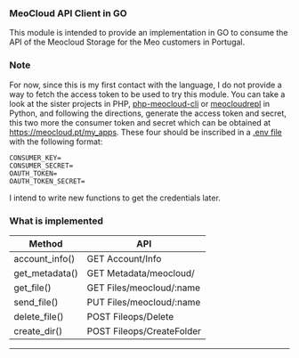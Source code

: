 ### MeoCloud API Client in GO

This module is intended to provide an implementation in GO to consume the API of the Meocloud Storage for the Meo customers in Portugal.

### Note
For now, since this is my first contact with the language, I do not provide a way to fetch the access token to be used to try this module. You can take a look at the sister projects in PHP, [php-meocloud-cli](https://github.com/digfish/php-meocloud.cli) or [meocloudrepl](https://github.com/digfish/meocloudrepl) in Python, and following the directions, generate the access token and secret, this two more the consumer token and secret which can be obtained at https://meocloud.pt/my_apps. These four should be inscribed in a [.env file](https://www.dotenv.org/) with the following format:
```
CONSUMER_KEY=
CONSUMER_SECRET=
OAUTH_TOKEN=
OAUTH_TOKEN_SECRET=
```
I intend to write new functions to get the credentials later.

### What is implemented

|   Method          |    API                   |
|-------------------|--------------------------|
| account_info()    | GET Account/Info         |
| get_metadata()    | GET Metadata/meocloud/   |
| get_file()        | GET Files/meocloud/:name |
| send_file()       | PUT Files/meocloud/:name |
| delete_file()     | POST Fileops/Delete      |
| create_dir()      | POST Fileops/CreateFolder|
------------------------------------------------
 
